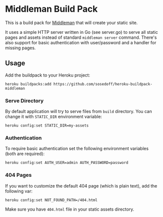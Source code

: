 # Middleman Build Pack

This is a build pack for [Middleman](http://middlemanapp.com) that will
create your static site.

It uses a simple HTTP server written in Go (see server.go) to serve all static
pages and assets instead of standard `middleman server` command. There's also support
for basic authentication with user/password and a handler for missing pages.

## Usage

Add the buildpack to your Heroku project:

```
heroku buildpacks:add https://github.com/sosedoff/heroku-buildpack-middleman
```

### Serve Directory

By default application will try to serve files from `build` directory. You can change
it with `STATIC_DIR` environment variable:

```
heroku config:set STATIC_DIR=my-assets
```

### Authentication

To require basic authentication set the following environment variables (both are required):

```
heroku config:set AUTH_USER=admin AUTH_PASSWORD=password
```

### 404 Pages

If you want to customize the default 404 page (which is plain text), add the following var:

```
heroku config:set NOT_FOUND_PATH=/404.html
```

Make sure you have `404.html` file in your static assets directory.